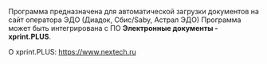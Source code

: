 Программа предназначена для автоматической загрузки документов на сайт оператора ЭДО (Диадок, Сбис/Saby, Астрал ЭДО)
Программа может быть интегрирована с ПО **Электронные документы - xprint.PLUS**.

О xprint.PLUS: 
https://www.nextech.ru